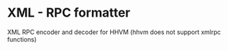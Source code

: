 # XML - RPC formatter

XML RPC encoder and decoder for HHVM (hhvm does not support xmlrpc functions)
